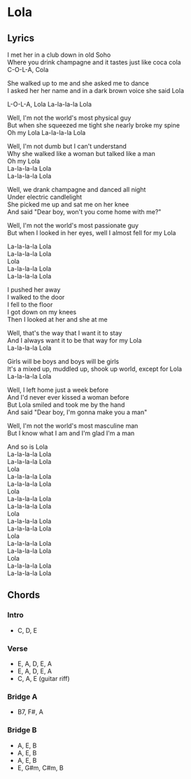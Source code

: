 # Lola

## Lyrics

I met her in a club down in old Soho  
Where you drink champagne and it tastes just like coca cola  
C-O-L-A, Cola

She walked up to me and she asked me to dance  
I asked her her name and in a dark brown voice she said Lola  

L-O-L-A, Lola
La-la-la-la Lola

Well, I'm not the world's most physical guy  
But when she squeezed me tight she nearly broke my spine  
Oh my Lola
La-la-la-la Lola

Well, I'm not dumb but I can't understand  
Why she walked like a woman but talked like a man  
Oh my Lola  
La-la-la-la Lola  
La-la-la-la Lola  

Well, we drank champagne and danced all night  
Under electric candlelight  
She picked me up and sat me on her knee  
And said "Dear boy, won't you come home with me?"  

Well, I'm not the world's most passionate guy  
But when I looked in her eyes, well I almost fell for my Lola  

La-la-la-la Lola  
La-la-la-la Lola  
Lola  
La-la-la-la Lola  
La-la-la-la Lola  

I pushed her away  
I walked to the door  
I fell to the floor  
I got down on my knees  
Then I looked at her and she at me  

Well, that's the way that I want it to stay  
And I always want it to be that way for my Lola  
La-la-la-la Lola  

Girls will be boys and boys will be girls  
It's a mixed up, muddled up, shook up world, except for Lola  
La-la-la-la Lola  

Well, I left home just a week before  
And I'd never ever kissed a woman before  
But Lola smiled and took me by the hand  
And said "Dear boy, I'm gonna make you a man"  

Well, I'm not the world's most masculine man  
But I know what I am and I'm glad I'm a man  

And so is Lola  
La-la-la-la Lola  
La-la-la-la Lola  
Lola  
La-la-la-la Lola  
La-la-la-la Lola  
Lola  
La-la-la-la Lola  
La-la-la-la Lola  
Lola  
La-la-la-la Lola  
La-la-la-la Lola  
Lola  
La-la-la-la Lola  
La-la-la-la Lola  
Lola  
La-la-la-la Lola  
La-la-la-la Lola  

## Chords

### Intro

- C, D, E

### Verse

- E, A, D, E, A
- E, A, D, E, A
- C, A, E (guitar riff)

### Bridge A

- B7, F#, A

### Bridge B

- A, E, B
- A, E, B
- A, E, B
- E, G#m, C#m, B